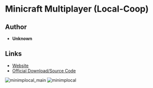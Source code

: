 <detail>

# Minicraft Multiplayer (Local-Coop)  
  
>
  
## Author 
- **Unknown** 

## Links
- [Website](https://www.mk2k.net/serendipity/index.php?/archives/31-Minicraft-Multiplayer-Mod-+-Trainer.html)  
- [Official Download/Source Code](https://www.mk2k.net/serendipity/index.php?/archives/31-Minicraft-Multiplayer-Mod-+-Trainer.html)  

![minimplocal_main](https://github.com/masato462/Minicraft-Rebuild-and-Mod-Archives/blob/master/minicraft_archives/readme_shot/minimplocal_main.png)
![minimplocal](https://github.com/masato462/Minicraft-Rebuild-and-Mod-Archives/blob/master/minicraft_archives/readme_shot/minimplocal.png)
</detail>
<p>

<detail>